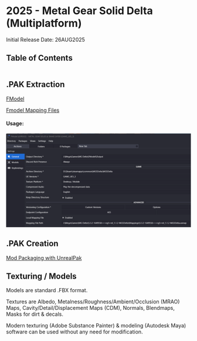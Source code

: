# 2025 - Metal Gear Solid Delta (Multiplatform)
Initial Release Date: 26AUG2025

## Table of Contents
```table-of-contents
```

## .PAK Extraction
[FModel](https://fmodel.app/)

[Fmodel Mapping Files](https://www.nexusmods.com/metalgearsoliddeltasnakeeater/mods/20?tab=description)
#### Usage:
![](resources/images/2025-09-08_21-21-13-FModel-Settings.png)


## .PAK Creation
[Mod Packaging with UnrealPak](https://modding.wiki/en/stalker2heartofchornobyl/developers/UnrealPak)


## Texturing / Models
Models are standard .FBX format.

Textures are Albedo, Metalness/Roughness/Ambient/Occlusion (MRAO) Maps, Cavity/Detail/Displacement Maps (CDM), Normals, Blendmaps, Masks for dirt & decals.

Modern texturing (Adobe Substance Painter) & modeling (Autodesk Maya) software can be used without any need for modification.